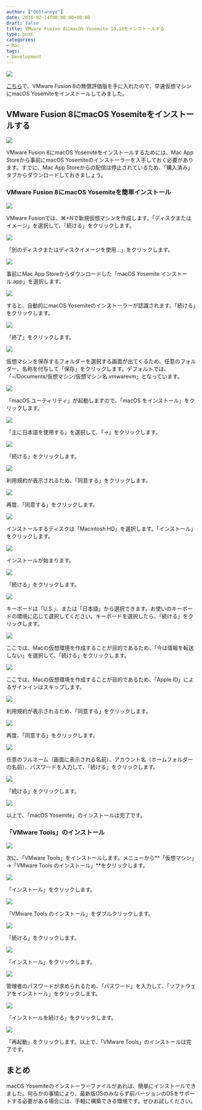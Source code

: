 ```yaml
---
author: ["@ottanxyz"]
date: 2016-02-14T00:00:00+00:00
draft: false
title: VMware Fusion 8にmacOS Yosemite 10.10をインストールする
type: post
categories:
- Mac
tags:
- Development
---
```


![](160214-56c07b3a310cf.jpg)

[こちら](https://www.vmware.com/jp/products/fusion.html)で、VMware Fusion 8の無償評価版を手に入れたので、早速仮想マシンにmacOS Yosemiteをインストールしてみました。

## VMware Fusion 8にmacOS Yosemiteをインストールする

![](160214-56c07b3b90454.png)

VMware Fusion 8にmacOS Yosemiteをインストールするためには、Mac App Storeから事前にmacOS Yosemiteのインストーラーを入手しておく必要があります。すでに、Mac App Storeからの配信は停止されているため、「購入済み」タブからダウンロードしておきましょう。

### VMware Fusion 8にmacOS Yosemiteを簡単インストール

![](160209-56b97e2529a00.png)

VMware Fusionでは、⌘+Nで新規仮想マシンを作成します。「ディスクまたはイメージ」を選択して、「続ける」をクリックします。

![](160214-56c07b480f288.png)

「別のディスクまたはディスクイメージを使用…」をクリックします。

![](160214-56c07b4953087.png)

事前にMac App Storeからダウンロードした「macOS Yosemite インストール.app」を選択します。

![](160214-56c07b4aa782d.png)

すると、自動的にmacOS Yosemiteのインストーラーが認識されます。「続ける」をクリックします。

![](160214-56c07b4bd9130.png)

「終了」をクリックします。

![](160214-56c07b4d1391d.png)

仮想マシンを保存するフォルダーを選択する画面が出てくるため、任意のフォルダー、名称を付与して「保存」をクリックします。デフォルトでは、「~/Documents/仮想マシン/仮想マシン名.vmwarevm」となっています。

![](160214-56c07b500b086.png)

「macOS ユーティリティ」が起動しますので、「macOS をインストール」をクリックします。

![](160214-56c07b68224ce.png)

「主に日本語を使用する」を選択して、「→」をクリックします。

![](160214-56c07b7a0fccf-1.png)

「続ける」をクリックします。

![](160214-56c07b8e3e7f4.png)

利用規約が表示されるため、「同意する」をクリックします。

![](160214-56c07ba07b963-1.png)

再度、「同意する」をクリックします。

![](160214-56c07bb1da1f6-1.png)

インストールするディスクは「Macintosh HD」を選択します。「インストール」をクリックします。

![](160214-56c07bc259c20-1.png)

インストールが始まります。

![](160214-56c07bd4385cf-1.png)

「続ける」をクリックします。

![](160214-56c07be5d7d79.png)

キーボードは「U.S.」、または「日本語」から選択できます。お使いのキーボードの環境に応じて選択してください。キーボードを選択したら、「続ける」をクリックします。

![](160214-56c07bfa2dbdb.png)

ここでは、Macの仮想環境を作成することが目的であるため、「今は情報を転送しない」を選択して、「続ける」をクリックします。

![](160214-56c07c1f3c03b-1.png)

ここでは、Macの仮想環境を作成することが目的であるため、「Apple ID」によるサインインはスキップします。

![](160214-56c07c30eb9b4.png)

利用規約が表示されるため、「同意する」をクリックします。

![](160214-56c07c43325c6-1.png)

再度、「同意する」をクリックします。

![](160214-56c07c5511b37-1.png)

任意のフルネーム（画面に表示される名前）、アカウント名（ホームフォルダーの名前）、パスワードを入力して、「続ける」をクリックします。

![](160214-56c07c66e56d0.png)

「続ける」をクリックします。

![](160214-56c07c7d7204a-1.png)

以上で、「macOS Yosemite」のインストールは完了です。

### 「VMware Tools」のインストール

![](160214-56c07c8b9b908.png)

次に、「VMware Tools」をインストールします。メニューから**「仮想マシン」→「VMware Tools のインストール」**をクリックします。

![](160214-56c07c90dc476-1.png)

「インストール」をクリックします。

![](160214-56c07ca2220d8-1.png)

「VMware Tools のインストール」をダブルクリックします。

![](160214-56c07cb7ec451-1.png)

「続ける」をクリックします。

![](160214-56c07ccc38e38-1.png)

「インストール」をクリックします。

![](160214-56c07cdf66d93-1.png)

管理者のパスワードが求められるため、「パスワード」を入力して、「ソフトウェアをインストール」をクリックします。

![](160214-56c07cf3abc1d-1.png)

「インストールを続ける」をクリックします。

![](160214-56c07d06cbcca-1.png)

「再起動」をクリックします。以上で、「VMware Tools」のインストールは完了です。

## まとめ

macOS Yosemiteのインストーラーファイルがあれば、簡単にインストールできました。何らかの事情により、最新版OSのみならず前バージョンのOSをサポートする必要がある場合には、手軽に構築できる環境です。ぜひお試しください。
